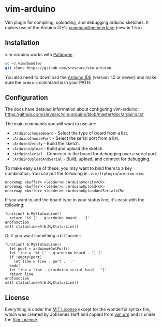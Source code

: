 # vim-arduino
Vim plugin for compiling, uploading, and debugging arduino sketches. It makes
use of the Arduino IDE's [commandline
interface](https://github.com/arduino/Arduino/blob/master/build/shared/manpage.adoc)
(new in 1.5.x).

## Installation

vim-arduino works with [Pathogen](https://github.com/tpope/vim-pathogen).

```sh
cd ~/.vim/bundle/
git clone https://github.com/stevearc/vim-arduino
```

You also need to download the [Arduino
IDE](https://www.arduino.cc/en/Main/Software) (version 1.5 or newer) and make
sure the `arduino` command is in your PATH.

## Configuration

The docs have detailed information about configuring vim-arduino:
https://github.com/stevearc/vim-arduino/blob/master/doc/arduino.txt

The main commands you will want to use are:

* `:ArduinoChooseBoard` - Select the type of board from a list.
* `:ArduinoChoosePort` - Select the serial port from a list.
* `:ArduinoVerify` - Build the sketch.
* `:ArduinoUpload` - Build and upload the sketch.
* `:ArduinoSerial` - Connecto to the board for debugging over a serial port.
* `:ArduinoUploadAndSerial` - Build, upload, and connect for debugging.

To make easy use of these, you may want to bind them to a key combination. You
can put the following in `.vim/ftplugin/arduino.vim`:

```vim
nnoremap <buffer> <leader>m :ArduinoVerify<CR>
nnoremap <buffer> <leader>u :ArduinoUpload<CR>
nnoremap <buffer> <leader>d :ArduinoUploadAndSerial<CR>
```

If you want to add the board type to your status line, it's easy with the
following:

```vim
function! b:MyStatusLine()
  return '%f [' . g:arduino_board . ']'
endfunction
setl statusline=%!b:MyStatusLine()
```

Or if you want something a bit fancier:

```vim
function! b:MyStatusLine()
  let port = arduino#GetPort()
  let line = '%f [' . g:arduino_board . '] ('
  if !empty(port)
    let line = line . port . ':'
  endif
  let line = line . g:arduino_serial_baud . ')'
  return line
endfunction
setl statusline=%!b:MyStatusLine()
```

## License
Everything is under the [MIT
License](https://github.com/stevearc/vim-arduino/blob/master/LICENSE) except for
the wonderful syntax file, which was created by Johannes Hoff and copied from
[vim.org](http://www.vim.org/scripts/script.php?script_id=2654) and is under the
[Vim License](http://vimdoc.sourceforge.net/htmldoc/uganda.html).
